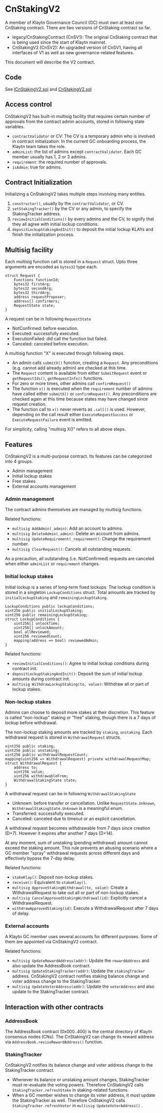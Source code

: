 # CnStakingV2

A member of Klaytn Governance Council (GC) must own at least one CnStaking contract. There are two versions of CnStaking contract so far.
- legacy/CnStakingContract (CnSV1): The original CnStaking contract that is being used since the start of Klaytn mainnet.
- CnStakingV2 (CnSV2): An upgraded version of CnSV1, having all interfaces of V1 as well as new governance-related features.

This document will describe the V2 contract.

## Code

See [ICnStakingV2.sol](../contracts/ICnStakingV2.sol) and [CnStakingV2.sol](../contracts/CnStakingV2.sol)

## Access control

CnStakingV2 has built-in multisig facility that requires certain number of approvals from the contract admin accounts, stored in following state variables. 
- `contractValidator` or CV:  The CV is a temporary admin who is involved in contract initialization. In the current GC onboarding process, the Klaytn team takes the role.
- `adminList`: the list of admins except `contractValidator`. Each GC member usually has 1, 2 or 3 admins.
- `requirement`: the required number of approvals.
- `isAdmin`: true for admins.

## Contract Initialization

Initializing a CnStakingV2 takes multiple steps involving many entities.
1. `constructor()`, usually by the `contractValidator`, or CV.
2. `setStakingTracker()` by the CV or any admin, to specify the StakingTracker address.
3. `reviewInitialConditions()` by every admins and the CV, to signify that they all agree with initial lockup conditions.
4. `depositLockupStakingAndInit()` to deposit the initial lockup KLAYs and finish the initialization process.

## Multisig facility

Each multisig function call is stored in a `Request` struct. Upto three arguments are encoded as `bytes32` type each.

```solidity
struct Request {
    Functions functionId;
    bytes32 firstArg;
    bytes32 secondArg;
    bytes32 thirdArg;
    address requestProposer;
    address[] confirmers;
    RequestState state;
}
```

A request can be in following `RequestState`
- NotConfirmed: before execution.
- Executed: successfully executed.
- ExecutionFailed: did call the function but failed.
- Canceled: canceled before execution.

A multisig function "X" is executed through following steps.
- An admin calls `submitX()` function, creating a `Request`. Any preconditions (e.g. cannot add already admin) are checked at this time.
- The `Request` content is available from either `SubmitRequest` event or `getRequestIds()`, `getRequestInfo()` functions.
- For zero or more times, other admins call `confirmRequest()`
- The function `x()` is executed when the `requirement` number of admins have called either `submitX()` or `confirmRequest()`. Any preconditions are checked again at this time because states may have changed since request creation.
- The function call to `x()` never reverts as `.call()` is used. However, depending on the call result either `ExecuteRequestSuccess` or `ExecuteRequestFailure` event is emitted.

For simplicity, calling "multisig X()" refers to all above steps.

## Features

CnStakingV2 is a multi-purpose contract. Its features can be categorized into 4 groups.
- Admin management
- Initial lockup stakes
- Free stakes
- External accounts management

### Admin management

The contract admins themselves are managed by multisig functions.

Related functions:
- `multisig AddAdmin(_admin)`: Add an account to admins.
- `multisig DeleteAdmin(_admin)`: Delete an account from admins.
- `multisig UpdateRequirement(_requirement)`: Change the requirement number.
- `multisig ClearRequest()`: Cancels all outstanding requests.

As a precaution, all outstanding (i.e. NotConfirmed) requests are canceled when either `adminList` or `requirement` changes.

### Initial lockup stakes

Initial lockup is a series of long-term fixed lockups. The lockup condition is stored in a singleton `LockupConditions` struct. Total amounts are tracked by `initialLockupStaking` and `remainingLockupStaking`.

```solidity
LockupConditions public lockupConditions;
uint256 public initialLockupStaking;
uint256 public remainingLockupStaking;
struct LockupConditions {
    uint256[] unlockTime;
    uint256[] unlockAmount;
    bool allReviewed;
    uint256 reviewedCount;
    mapping(address => bool) reviewedAdmin;
}
```

Related functions:
- `reviewInitialConditions()`: Agree to initial lockup conditions during contract init.
- `depositLockupStakingAndInit()`: Deposit the sum of initial lockup amounts during contract init. 
- `multisig WithdrawLockupStaking(to, value)`: Withdraw all or part of lockup stakes.

### Non-lockup stakes

Admins can choose to deposit more stakes at their discretion. This feature is called "non-lockup" staking or "free" staking, though there is a 7 days of lockup before withdrawal.

The non-lockup staking amounts are tracked by `staking`, `unstaking`. Each withdrawal request is stored in `WithdrawalRequest` structs.

```solidity
uint256 public staking;
uint256 public unstaking;
uint256 public withdrawalRequestCount;
mapping(uint256 => WithdrawalRequest) private withdrawalRequestMap;
struct WithdrawalRequest {
    address to;
    uint256 value;
    uint256 withdrawableFrom;
    WithdrawalStakingState state;
}
```

A withdrawal request can be in following `WithdrawalStakingState`
- Unknown: before transfer or cancellation. Unlike `RequestState.Unknown`, `WithdrawalStakingState.Unknown` is a meaningful enum.
- Transferred: successfully executed.
- Canceled: canceled due to timeout or an explicit cancellation.

A withdrawal request becomes withdrawable from 7 days since creation (D+7). However it expires after another 7 days (D+14). 

At any moment, sum of unstaking (pending withdrawal) amount cannot exceed the staking amount. This rule prevents an abusing scenario where a GC member "spray" withdrawal requests across different days and effectively bypass the 7-day delay.

Related functions:
- `stakeKlay()`: Deposit non-lockup stakes.
- `receive()`: Equivalent to `stakeKlay()`.
- `multisig ApproveStakingWithdrawal(to, value)`: Create a WithdrawalRequest to take out all or part of non-lockup stakes.
- `multisig CancelApprovedStakingWithdrawal(id)`: Explicitly cancel a WithdrawalRequest.
- `withdrawApprovedStaking(id)`: Execute a WithdrawalRequest after 7 days of delay.

### External accounts

A Klaytn GC member uses several accounts for different purposes. Some of them are appointed via CnStakingV2 contract.

Related functions:
- `multisig UpdateRewardAddress(addr)`: Update the `rewardAddress` and also update the AddressBook contract.
- `multisig UpdateStakingTracker(addr)`: Update the `stakingTracker` address. CnStakingV2 contract notifies staking balance change and voter address change to the StakingTracker.
- `multisig UpdateVoterAddress(addr)`: Update the `voterAddress` and also update to the StakingTracker contract.

## Interaction with other contracts

### AddressBook

The AddressBook contract (0x000..400) is the central directory of Klaytn consensus nodes (CNs). The CnStakingV2 can change its reward address via `AddressBook.reviseRewardAddress()` function.

### StakingTracker

CnStakingV2 notifies its balance change and voter address change to the StakingTracker contract.
- Whenever its balance or unstaking amount changes, StakingTracker must re-evaluate the voting powers. Therefore CnStakingV2 calls `StakingTracker.refreshStake` in staking-related functions.
- When a GC member wishes to change its voter address, it must update the StakingTracker as well. Therefore CnStakingV2 calls `StakingTracker.refreshVoter` in `multisig UpdateVoterAddress()` .


